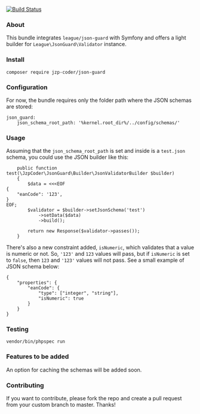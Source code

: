 [![Build Status](https://travis-ci.org/jzp-coder/json-guard.svg?branch=master)](https://travis-ci.org/jzp-coder/json-guard)

### About
This bundle integrates `league/json-guard` with Symfony and offers a light builder for `League\JsonGuard\Validator` instance.
### Install
`composer require jzp-coder/json-guard`
### Configuration
For now, the bundle requires only the folder path where the JSON schemas are stored:
```
json_guard:
    json_schema_root_path: '%kernel.root_dir%/../config/schemas/'
```
### Usage
Assuming that the `json_schema_root_path` is set and inside is a `test.json` schema, you could use the JSON builder like this:
```
    public function test(\JzpCoder\JsonGuard\Builder\JsonValidatorBuilder $builder)
    {
        $data = <<<EOF
{
    "eanCode": '123',
}
EOF;
        $validator = $builder->setJsonSchema('test')
            ->setData($data)
            ->build();

        return new Response($validator->passes());
    }
```   
There's also a new constraint added, `isNumeric`, which validates that a value is numeric or not. So, `'123'` and `123` values will pass, but if `isNumeric` is set to `false`, then `123` and `'123'` values will not pass. See a small example of JSON schema below:
```
{
    "properties": {
        "eanCode": {
            "type": ["integer", "string"],
            "isNumeric": true
        }
    }
}
```
### Testing
`vendor/bin/phpspec run`
### Features to be added
An option for caching the schemas will be added soon.

### Contributing
If you want to contribute, please fork the repo and create a pull request from your custom branch to master. Thanks!
